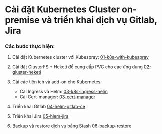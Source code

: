 # Cài đặt Kubernetes Cluster on-premise và triển khai dịch vụ Gitlab, Jira


### Các bước thực hiện:

1. Cài đặt Kubernetes cluster với Kubespray: [01-k8s-with-kubespray](./01-k8s-with-kubespray)
2. Cài đặt GlusterFS + Heketi để cung cấp PVC cho các ứng dụng [02-gluster-heketi](./02-gluster-heketi.md)
3. Cài các tiện ích và add-on cho Kubernetes:

	- Cài Ingress và Helm: [03-k8s-ingress-helm](./03-k8s-ingress-helm.md)
	- Cài Cert-manager: [03-cert-manager](./03-cert-manager.md)

4. Triển khai Gitlab [04-helm-gitlab-ce](./04-helm-gitlab-ce.md)
5. Triển khai Jira [05-hlem-jira](./05-hlem-jira.md)
6. Backup và restore dịch vụ bằng Stash [06-backup-restore](./06-backup-restore.md)